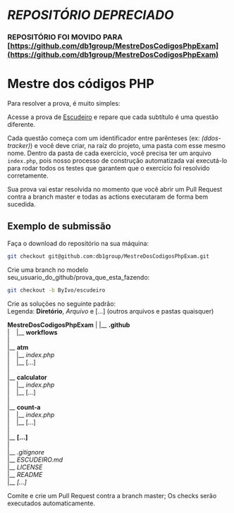 # *REPOSITÓRIO DEPRECIADO*
### REPOSITÓRIO FOI MOVIDO PARA [https://github.com/db1group/MestreDosCodigosPhpExam](https://github.com/db1group/MestreDosCodigosPhpExam)

# Mestre dos códigos PHP

Para resolver a prova, é muito simples: 

Acesse a prova de [Escudeiro](ESCUDEIRO.md) e repare que cada subtítulo é uma questão diferente.

Cada questão começa com um identificador entre parênteses (ex: *(ddos-tracker)*) e você deve criar, na raíz do projeto, uma pasta com esse mesmo nome. Dentro da pasta de cada exercício, você precisa ter um arquivo `index.php`, pois nosso processo de construção automatizada vai executá-lo para rodar todos os testes que garantem que o exercício foi resolvido corretamente.

Sua prova vai estar resolvida no momento que você abrir um Pull Request contra a branch master e todas as actions executaram de forma bem sucedida.

## Exemplo de submissão

Faça o download do repositório na sua máquina:
```sh
git checkout git@github.com:db1group/MestreDosCodigosPhpExam.git
```

Crie uma branch no modelo seu_usuario_do_github/prova_que_esta_fazendo:
```sh
git checkout -b ByIvo/escudeiro
```

Crie as soluções no seguinte padrão:  
Legenda: **Diretório**, *Arquivo* e [...] (outros arquivos e pastas quaisquer)  

 **MestreDosCodigosPhpExam**
|
|__ **.github**  
|&nbsp;&nbsp;&nbsp;&nbsp;|__ **workflows**  
|  
|__ **atm**  
|&nbsp;&nbsp;&nbsp;&nbsp;|__ *index.php*  
|&nbsp;&nbsp;&nbsp;&nbsp;|__ [...]  
|  
|__ **calculator**  
|&nbsp;&nbsp;&nbsp;&nbsp;|__ *index.php*  
|&nbsp;&nbsp;&nbsp;&nbsp;|__ [...]  
|  
|__ **count-a**  
|&nbsp;&nbsp;&nbsp;&nbsp;|__ *index.php*  
|&nbsp;&nbsp;&nbsp;&nbsp;|__ [...]  
|  
|__ **[...]**  
|  
|__ *.gitignore*  
|__ *ESCUDEIRO.md*  
|__ *LICENSE*  
|__ *README*  
|__ *[...]*  

Comite e crie um Pull Request contra a branch master; Os checks serão executados automaticamente.
